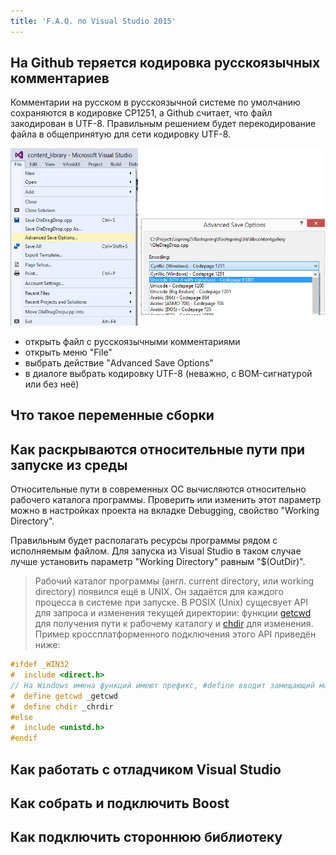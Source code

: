 ```yaml
---
title: 'F.A.Q. по Visual Studio 2015'
---
```


## На Github теряется кодировка русскоязычных комментариев

Комментарии на русском в русскоязычной системе по умолчанию сохраняются в кодировке CP1251, а Github считает, что файл закодирован в UTF-8. Правильным решением будет перекодирование файла в общепринятую для сети кодировку UTF-8.

![Скриншот](img/save-file-as-utf8.png)

- открыть файл с русскоязычными комментариями
- открыть меню "File"
- выбрать действие "Advanced Save Options"
- в диалоге выбрать кодировку UTF-8 (неважно, с BOM-сигнатурой или без неё)

## Что такое переменные сборки

## Как раскрываются относительные пути при запуске из среды

Относительные пути в современных ОС вычисляются относительно рабочего каталога программы. Проверить или изменить этот параметр можно в настройках проекта на вкладке Debugging, свойство "Working Directory".

Правильным будет располагать ресурсы программы рядом с исполняемым файлом. Для запуска из Visual Studio в таком случае лучше установить параметр "Working Directory" равным "$(OutDir)".

> Рабочий каталог программы (англ. current directory, или working directory) появился ещё в UNIX. Он задаётся для каждого процесса в системе при запуске. В POSIX (Unix) сущесвует API для запроса и изменения текущей директории: функции [getcwd](http://www.opennet.ru/man.shtml?topic=getcwd&category=3&russian=0) для получения пути к рабочему каталогу и [chdir](http://www.opennet.ru/man.shtml?topic=chdir&category=2&russian=0) для изменения. Пример кроссплатформенного подключения этого API приведён ниже:

```cpp
#ifdef _WIN32
#  include <direct.h>
// На Windows имена функций имеют префикс, #define вводит замещающий макрос.
#  define getcwd _getcwd
#  define chdir _chrdir
#else
#  include <unistd.h>
#endif
```

## Как работать с отладчиком Visual Studio

## Как собрать и подключить Boost

## Как подключить стороннюю библиотеку
